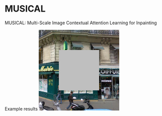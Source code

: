 # MUSICAL
MUSICAL: Multi-Scale Image Contextual Attention Learning for Inpainting

Example results
![paris_10](./results/paris_results/10_input.png)

